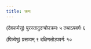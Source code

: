 ```yaml
---
title: क्रमः
---
```


(देवकर्मसु) पुरस्तादुदग्वोपक्रमः ५ तथाऽपवर्गः ६

(पित्र्येषु) प्रसव्यम् ९ दक्षिणतोऽपवर्गः १०
